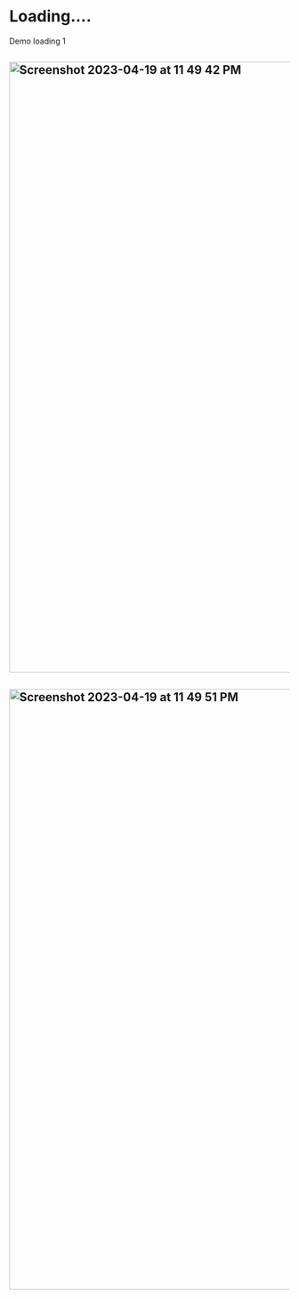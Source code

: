 # Loading....
Demo loading 1


## <img width="1098" alt="Screenshot 2023-04-19 at 11 49 42 PM" src="https://user-images.githubusercontent.com/83878346/233165708-1ac905b6-aa09-4c0b-8072-67b745db65cc.png">
## <img width="1080" alt="Screenshot 2023-04-19 at 11 49 51 PM" src="https://user-images.githubusercontent.com/83878346/233165675-57fc0db5-2a22-4ed9-bdb9-d6bd99365812.png">
